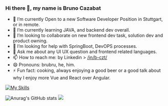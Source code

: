 ### Hi there 👋, my name is Bruno Cazabat

- 🔭 I’m currently Open to a new Software Developer Position in Stuttgart, or in remote.
- 🌱 I’m currently learning JAVA, and backend dev overall.
- 👯 I’m looking to collaborate on new frontend dev task, solution dev and product owning.
- 🤔 I’m looking for help with SpringBoot, DevOPS processes.
- 💬 Ask me about any UI UX question and frontend related languages.
- 📫 How to reach me: by Linkedin > [/in/b-czt/](https://www.linkedin.com/in/b-czt/)
- 😄 Pronouns: brubru, he, him.
- ⚡ Fun fact: cooking, always enjoying a good beer or a good talk about why I enjoy more Vue and React over Angular.

[![My Skills](https://skillicons.dev/icons?i=html,css,js,ts,nodejs,vue,react,git,py,raspberrypi,c,cpp,cs,docker,java,kotlin,figma,flutter,vscode,linux&perline=10)](https://skillicons.dev)

![Anurag's GitHub stats](https://github-readme-stats.vercel.app/api?username=brunocazabat&count_private=true&show_icons=true)
<img src="https://github-readme-stats.vercel.app/api/top-langs/?username=brunocazabat&layout=compact" />

